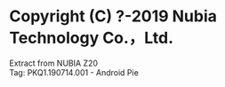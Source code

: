 # Copyright (C) ?-2019 Nubia Technology Co.，Ltd.

Extract from NUBIA Z20
</br>
Tag: PKQ1.190714.001 - Android Pie

